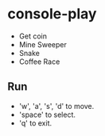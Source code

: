 # console-play

- Get coin
- Mine Sweeper
- Snake
- Coffee Race

## Run

- 'w', 'a', 's', 'd' to move.
- 'space' to select.
- 'q' to exit.
